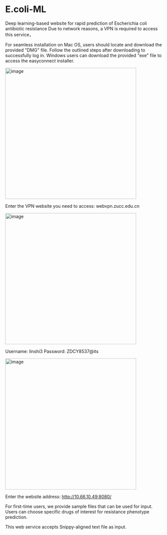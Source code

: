 # E.coli-ML
Deep learning-based website for rapid prediction of Escherichia coli antibiotic resistance
Due to network reasons, a VPN is required to access this service，

For seamless installation on Mac OS, users should locate and download the provided "DMG" file. Follow the outlined steps after downloading to successfully log in. Windows users can download the provided "exe" file to access the easyconnect installer. 


<img width="416" alt="image" src="https://github.com/tjiaa/E.coli-ML/assets/91398760/1c052a21-e9ea-4a9c-897f-72a22da66fe1">

Enter the VPN website you need to access: webvpn.zucc.edu.cn

<img width="416" alt="image" src="https://github.com/tjiaa/E.coli-ML/assets/91398760/445907d9-22b6-46ed-b903-a857eb9b664c">

Username: linshi3       Password: ZDCY8537@its

<img width="416" alt="image" src="https://github.com/tjiaa/E.coli-ML/assets/91398760/5f45a33e-2f16-48fe-8b4d-600bca1c9308">

Enter the website address: http://10.66.10.49:8080/ 

For first-time users, we provide sample files that can be used for input. Users can choose specific drugs of interest for resistance phenotype prediction.

This web service accepts Snippy-aligned text file as input.
